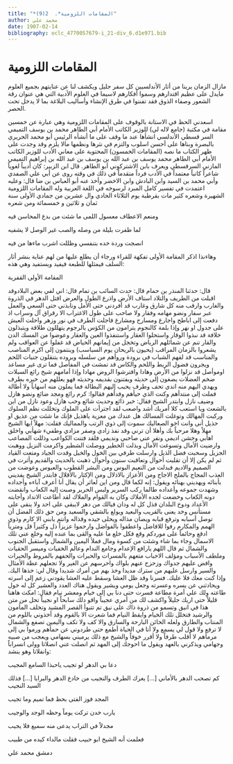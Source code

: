 ```yaml
---
title: "*المقامات اللزومية*.  2(9)"
author: محمد علي 
date: 1907-02-14
bibliography: oclc_4770057679-i_21-div_6.d1e971.bib
---
```




#  المقامات اللزومية 


 مازال الزمان يرينا من أثار الأندلسيين كل سفر جليل ويكشف لنا عن عنايتهم بجميع العلوم مايدل على عظيم اقتدارهم وسموا أفكارهم لاسيما في العلوم الأدبية التي هي عنوان رقة الشعور وصفاء الذوق فقد تفننوا في طرق الإنشاء وأساليب البلاغة بما لا يدخل تحت الحصر. 

 اسعدني الحظ في الاستانة بالوقوف على المقامات اللزومية وهي عبارة عن  خمسين  مقامة في مكتبة (جامع لاله لي) للوزير الكاتب الأمام أبي الطاهر محمد بن يوسف التميمي السر قسطي الأندلسي انشأها عند ما وقف على ما أنشأه الرئيس أبو محمد الحريري بالبصرة وبناها على أحسن اسلوب والتزم في نثرها ونظمها مالا يلزم وقد وجدت على ظهر الكتاب ما نصه (المقامات الخمسون) المحتوية على معاني الأدب للوزير الكاتب الأمام أبي الطاهر محمد يوسف بن عبد الله بن يوسف بن عبد الله بن إبراهيم التميمي المازني السرقسطي ويعرف بابن الاشتركوني أبو الطاهر. قال ابن الزبير: كان أديباً لغوياً شاعراً كاتباً معتمداً في الأدب فرداً متقدماً في ذلك في وقته روى عن أبي علي الصفدي وأبي محمد بن السيد وابن البادش وابن الاخضر وأخذ عنه أبو العباس بن ضا قال: وعليه اعتمدت في تفسير كامل المبرد لرسوخه في اللغة العربية وله المقامات اللزومية الشهيرة وشعره كثير مات بقرطبة يوم الثلاثاء الحادي وال  عشرين  من جمادي الأولى سنة ثمان و  ثلاثين  و  خمسمائة  ومن شعره 

 ومنعم الاعطاف معسول اللمى   ما شئت من بدع المحاسن فيه  

 لما ظفرت بليلة من وصله   والصب غير الوصل لا يشفيه  

 انصجت وردة خده بتنفسي   وظللت اشرب ماءها من فيه  

 وهاءنذا اذكر المقامة الأولى تفكهة للقراء ورجاء أن يطلع عليها من لهم عناية بنشر أثار السلف فيمثلها للطبعة فيفيد ويستفيد وهي هذه: 

 المقامة الأولى القفرية 

 قال: حدثنا المنذر بن حمام قال: حدث السائب بن تمام قال: اني لفي بعض البلادوقد اقبلت من الطريف والتلاد استاف الأرض واذرع الطول والعرض افتل الدهر في الذروة   والغارب وارقب منه كل شارق وغارب قد أفردني حتى الأمل ونابذني حتى السعي والعمل عبر سفار ونضو مهامه وفقار ولا صاحب على طول الاغتراب الا رقراق آل وسراب اذ دفعت إلى اباطح واجارع ومسارح ومشارع فاجلت الطرف في نور وزهر واحلت العيش على جدول او نهر وإذا بلمة كالنجوم يترامون من الكؤس بالرجوم يتهللون طلاقة ويتبذلون خلافة قد نبذوا الوقار واستحلوا العقار واستنفذوا العين والعقار وعوضوا من المسك الدن والقار تنم عن شمائلهم الرياض وتخجل من إيمانهم الحياض قد غفلوا عن العواقب ولم يشعروا بالزمان المراقب (يحيون بالريحان يوم السباسب) وينتمون إلى اكرم المناصب والمناسب قد لفهم الشباب في برودة وروأهم من سلسله وبروده يتنقلون جنيات اللحم ويجرون فضول الريط واللحم والكاس قد تمشت في المفأصل فما ترى غير مساعد اوموأصل قد نزلوا من الأرض وهادا وافترشوا الروض مهادا وإذا أمامهم شيخ رائع السبلات ضخم العضلات يصغون إلى حديثه ويفتنون بقديمه وحديثه فهو يعللهم من خبره بطرف ويهدي اليهم منه اندي تحف وطرف يحبب إليهم البطالة فما يملون منه اسهاباً ولا أطالة فملت إلى منتدأهم وكنت الذي حيأهم وفدأهم فقالوا: كرم رائع ومجد ضائع ونضو هازل وضيف نازل وابتدر الشيخ فقال: خبر ذائع وحديث شائع وخب هازل وعود نازل من اين بالشعث ويا استعب كلا أمريك أشد واصعب لقد اجترأت على الملوك وتخللت نظم السلوك وركبت المهالك وتوغلت المسالك هل عندك من معزية ياهذيل فإنك ما شئت من عذيق او حذيل أنى وانت اخو الصعاليك سموت إلى ذوي الرتب والمماليك فقلت: مهلاً ايها الشيخ مهلاً وهلا مرحباً بك وأهلا أن ترني وقد نفذ زادي وصفر مزادي وطفيء شهأبي واخلق اهأبي وخشن اديمي ونفر عني صاحبي ونديمي فلقد فتنت الكواعب وذللت المصاعب وارضيت الأمال وتسوغت الأمال وبذلت الخطير ووصلت الشطير واكرمت النزيل ووهبت الجزيل وسحبت فضل الذيل وارسلت طرفي بين الخول والخيل وقدت الجياد ومتعت القياد ثم لم يكن إلا أن تقلبت أحوال وتعاقبت سنون وأحوال ذهبت بالحديث والقديم وأثرت في الصميم والاديم فبدلت من النعيم البوس ومن البشر القطوب والعبوس وعوضت من العذب المجاج بالملح الاجاج ومن الأعزاز بالاذلال ومن الإكثار بالأقلال فابتدر الشيخ يفديني بأبنائه ويهديني بهنائه ويقول: إنه لكما قال ومن اين لعاثر أن يقال أنا   أعرف آباءه وأجداده وشهدت جموعه وأعداده طالما ركب السرير ولبس الحرير وصبت إليه الكعاب وانقضت دونه الكعاب وخضعت لجده الأملاك وكان به القوام والملاك لقد أطاعت الانداد وأجابته الأعداد ودوخ البلدان فذل كل له ودان فيالك من دهر لايبقى على  احد  ولا ينقى على مستأنس وخد يعنى بالقريب والبعيد ويولع بالشقي والسعيد ومن حق ذلك الفضل أن توصل أسبابه وترفع قبابه ويصان مذاله ويحلى جيده وقذاله وانتم يابني الا كارم وذوي الهمم والمكارم رفوا للافاضل واعطفوا بالفواضل وارحموا عزيزاً ذل وكثيراً قل ومترياً ادقع وحائماً على موردكم وقع فكل خلع ما عليه والقى بما عنده إليه وخلع عني تلك الاسمال وجاء بما شاء وشئت من كسوة ومال فملأ اليمين والشمال واستقبل الجنوب والشمال ثم قال اللهم يارافع الإعدام وجامع الندام وعالم الخفيات وميسر الحقيات وملطف الأسباب ومؤلف الاحباب متعهم بالمسرات والحبرات والحفهم بالمروط والحبرات وافض عليهم جدواك وزحزح عنهم بلواك واحرسهم عن الغير ولا تجعلهم عظة الأمثال والسير وارسل عليهم من سترك مديدا وخذ بهم من أمرك شديدا وقال لي: خذها اليك. وإذا كنت معك فلا عليك. فسرنا وقد ظل العشا وسقط عليه العشا يقودني زعم إلى اسرته ويحادثني عن يسره وعسرته وجعل يومي ويشير ويقول هناك العدد والعشير كل له خول طاعته ولك علي أمرة مطاعة فسرت حتى دنا بي إلى خيام ومعشر نيام فقال: امكث هاهنا قليلاً حتى اريك جليلاً واكشف لك من أمري عجيباً واقو دلك سابحاً او نجيباً تحل من متن هذا في انيق وتسمو من ذروة ذاك على نيق تم تتبوأ القصر المشيد وتخلف المأمون والرشيد فتخلل تلك الخيام وايقظ النيام فما شعرت الا بالقوم وقد أخذوني باللوم من المنتاب والطارق ولعله الخائن البارحة والسارق والا كف ولا تكف واليمين تصفع والشمال لا ترفع ولا قول لي يسمع ولا أنا في الحياة أطمع حتى طردوني عن حمأهم ورموا بي إلى مرمأهم لا أقلب طرفاً ولا أقرر خوفاً والشيخ مع ذلك يرميني بسهامي ويعجب من صبيه وجهامي ويذكرني بالعهد ويقول ما احوجك إلى المهد ثم انصلت عني انصلاتا وولى انسراباً وانفلاتا وهو ينشد: 

 دعا بي الدهر لو تجيب   ياحبذا السامع المجيب  

 كم تصحب الدهر بالأماني  [...]  يغرك الطرف والنجيب   من خادع الدهر والبرايا  [...]  فذلك السيد النجيب 

 المجد فوز الفتى بحظ   فما تميم وما تجيب  

 يارب خدن تركت يوماً   وحظه الوجد والوجيب  

 مجدلاً في التراب يدعى   منه سميع فلا يجيب  

 فعلمت أنه الشيخ ابو حبيب فقلت مالداء كيده من طبيب 

 دمشق  محمد علي 
